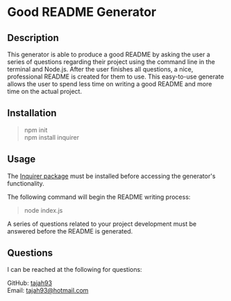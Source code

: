 # Good README Generator

## Description ##

This generator is able to produce a good README by asking the user a series of questions regarding their project using the command line in the terminal and Node.js. After the user finishes all questions, a nice, professional README is created for them to use. This easy-to-use generate allows the user to spend less time on writing a good README and more time on the actual project. 

## Installation ##

> npm init\
> npm install inquirer

## Usage ##

The [Inquirer package](https://www.npmjs.com/package/inquirer) must be installed before accessing the generator's functionality. 

The following command will begin the README writing process:

> node index.js 

A series of questions related to your project development must be answered before the README is generated. 


## Questions ##

I can be reached at the following for questions:

GitHub: [tajah93](https://github.com/tajah93)\
Email: tajah93@hotmail.com
